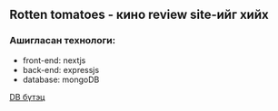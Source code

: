 ## Rotten tomatoes - кино review site-ийг хийх
### Ашигласан технологи:
 * front-end: nextjs
 * back-end: expressjs
 * database: mongoDB
 
 [DB  бүтэц](./sample_mflix_structure.png)
